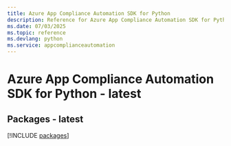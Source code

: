 ```yaml
---
title: Azure App Compliance Automation SDK for Python
description: Reference for Azure App Compliance Automation SDK for Python
ms.date: 07/03/2025
ms.topic: reference
ms.devlang: python
ms.service: appcomplianceautomation
---
```

# Azure App Compliance Automation SDK for Python - latest
## Packages - latest
[!INCLUDE [packages](app-compliance-automation-index.md)]